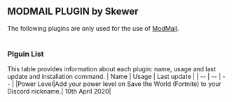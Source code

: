 ## **MODMAIL PLUGIN by Skewer**

The following plugins are only used for the use of [ModMail](https://github.com/kyb3r/modmail).
<br><br>

### Plguin List
This table provides information about each plugin: name, usage and last update and installation command.
|    Name   |   Usage   |  Last update |
|     --    |     --    |       --     |
|Power Level|Add your power level on Save the World (Fortnite) to your Discord nickname.| 10th April 2020|
